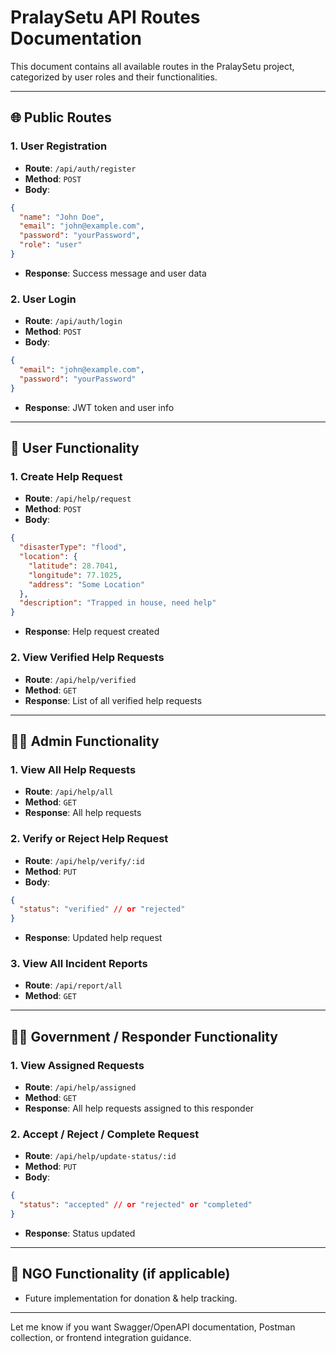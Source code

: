# PralaySetu API Routes Documentation

This document contains all available routes in the PralaySetu project, categorized by user roles and their functionalities.

---

## 🌐 Public Routes

### 1. User Registration
- **Route**: `/api/auth/register`
- **Method**: `POST`
- **Body**:
```json
{
  "name": "John Doe",
  "email": "john@example.com",
  "password": "yourPassword",
  "role": "user"
}
```
- **Response**: Success message and user data

### 2. User Login
- **Route**: `/api/auth/login`
- **Method**: `POST`
- **Body**:
```json
{
  "email": "john@example.com",
  "password": "yourPassword"
}
```
- **Response**: JWT token and user info

---

## 👤 User Functionality

### 1. Create Help Request
- **Route**: `/api/help/request`
- **Method**: `POST`
- **Body**:
```json
{
  "disasterType": "flood",
  "location": {
    "latitude": 28.7041,
    "longitude": 77.1025,
    "address": "Some Location"
  },
  "description": "Trapped in house, need help"
}
```
- **Response**: Help request created

### 2. View Verified Help Requests
- **Route**: `/api/help/verified`
- **Method**: `GET`
- **Response**: List of all verified help requests

---

## 🧑‍💼 Admin Functionality

### 1. View All Help Requests
- **Route**: `/api/help/all`
- **Method**: `GET`
- **Response**: All help requests

### 2. Verify or Reject Help Request
- **Route**: `/api/help/verify/:id`
- **Method**: `PUT`
- **Body**:
```json
{
  "status": "verified" // or "rejected"
}
```
- **Response**: Updated help request

### 3. View All Incident Reports
- **Route**: `/api/report/all`
- **Method**: `GET`

---

## 🧑‍🚒 Government / Responder Functionality

### 1. View Assigned Requests
- **Route**: `/api/help/assigned`
- **Method**: `GET`
- **Response**: All help requests assigned to this responder

### 2. Accept / Reject / Complete Request
- **Route**: `/api/help/update-status/:id`
- **Method**: `PUT`
- **Body**:
```json
{
  "status": "accepted" // or "rejected" or "completed"
}
```
- **Response**: Status updated

---

## 🏥 NGO Functionality (if applicable)

- Future implementation for donation & help tracking.

---

Let me know if you want Swagger/OpenAPI documentation, Postman collection, or frontend integration guidance.